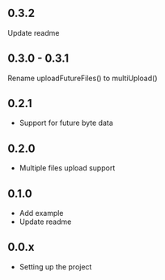 ## 0.3.2
Update readme

## 0.3.0 - 0.3.1
Rename uploadFutureFiles() to multiUpload()

## 0.2.1
- Support for future byte data 

## 0.2.0
- Multiple files upload support 

## 0.1.0

- Add example
- Update readme

## 0.0.x

- Setting up the project